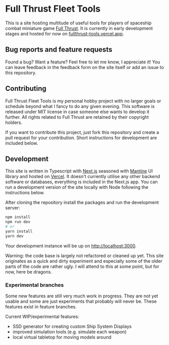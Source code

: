 # Full Thrust Fleet Tools

This is a site hosting multitude of useful tools for players of spaceship combat miniature game [Full Thrust](https://en.wikipedia.org/wiki/Full_Thrust). It is currently in early development stages and hosted for now on [fullthrust-tools.vercel.app](https://fullthrust-tools.vercel.app).

## Bug reports and feature requests

Found a bug? Want a feature? Feel free to let me know, I appreciate it! You can leave feedback in the feedback form on the site itself or add an issue to this repository.

## Contributing

Full Thrust Fleet Tools is my personal hobby project with no larger goals or schedule beyond what I fancy to do any given evening. This software is released under MIT license in case someone else wants to develop it further. All rights related to Full Thrust are retained by their copyright holders.

If you want to contribute this project, just fork this repository and create a pull request for your contribution. Short instructions for development are included below.

## Development

This site is written in Typescript with [Next.js](https://nextjs.org) seasoned with [Mantine](https://mantine.dev/) UI library and hosted on [Vercel](https://vercel.com/). It doesn't currently utilise any other backend software or databases, everything is included in the Next.js app. You can run a development version of the site locally with Node following the instructions below.

After cloning the repository install the packages and run the development server:

```bash
npm install
npm run dev
# or
yarn install
yarn dev
```

Your development instance will be up on [http://localhost:3000](http://localhost:3000).

Warning: the code base is largely not refactored or cleaned up yet. This site originates as a quick and dirty experiment and especially some of the older parts of the code are rather ugly. I will attend to this at some point, but for now, here be dragons.

### Experimental branches

Some new features are still very much work in progress. They are not yet usable and some are just experiments that probably will never be. These features exist in feature branches.

Current WIP/experimental features:

- SSD generator for creating custom Ship System Displays
- improved simulation tools (e.g. simulate each weapon)
- local virtual tabletop for moving models around
